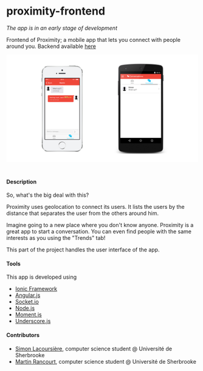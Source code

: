 # proximity-frontend

*The app is in an early stage of development*

Frontend of Proximity; a mobile app that lets you connect with people around you.
Backend available [here](https://github.com/WaverBin/proximity-backend)

![Screenshot](https://raw.githubusercontent.com/WaverBin/proximity-backend/master/screenshot.png)

#
#
#### Description
So, what's the big deal with this?

Proximity uses geolocation to connect its users. It lists the users by the distance that separates the user from the others around him.

Imagine going to a new place where you don't know anyone. Proximity is a great app to start a conversation.
You can even find people with the same interests as you using the "Trends" tab!

This part of the project handles the user interface of the app.

#### Tools
This app is developed using
* [Ionic Framework](http://ionicframework.com)
* [Angular.js](http://angularjs.org)
* [Socket.io](http://socket.io)
* [Node.js](http://nodejs.org)
* [Moment.js](http://momentjs.com)
* [Underscore.js](http://underscorejs.org/)

#### Contributors
* [Simon Lacoursière](https://github.com/lacoursieresimon), computer science student @ Université de Sherbrooke
* [Martin Rancourt](https://github.com/vonziper), computer science student @ Université de Sherbrooke
